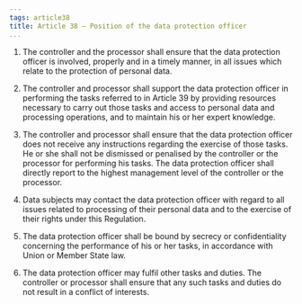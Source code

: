 ```yaml
---
tags: article38
title: Article 38 – Position of the data protection officer
...
```


1.  The controller and the processor shall ensure that the data protection officer is involved, properly and in a timely manner, in all issues which relate to the protection of personal data.

2.  The controller and processor shall support the data protection officer in performing the tasks referred to in Article 39 by providing resources necessary to carry out those tasks and access to personal data and processing operations, and to maintain his or her expert knowledge.

3.  The controller and processor shall ensure that the data protection officer does not receive any instructions regarding the exercise of those tasks. He or she shall not be dismissed or penalised by the controller or the processor for performing his tasks. The data protection officer shall directly report to the highest management level of the controller or the processor.

4.  Data subjects may contact the data protection officer with regard to all issues related to processing of their personal data and to the exercise of their rights under this Regulation.

5.  The data protection officer shall be bound by secrecy or confidentiality concerning the performance of his or her tasks, in accordance with Union or Member State law.

6.  The data protection officer may fulfil other tasks and duties. The controller or processor shall ensure that any such tasks and duties do not result in a conflict of interests.
